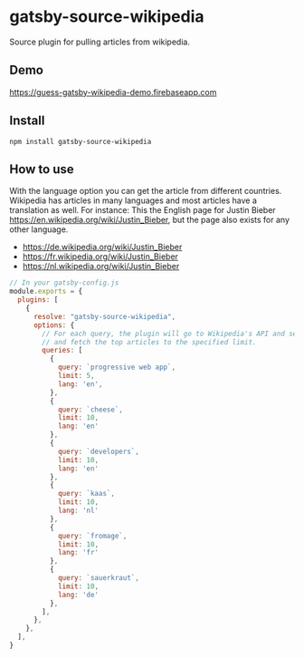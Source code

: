 # gatsby-source-wikipedia

Source plugin for pulling articles from wikipedia.

## Demo

https://guess-gatsby-wikipedia-demo.firebaseapp.com

## Install

`npm install gatsby-source-wikipedia`

## How to use

With the language option you can get the article from different countries. Wikipedia has articles in many languages and most articles have a translation as well. 
For instance: This the English page for Justin Bieber https://en.wikipedia.org/wiki/Justin_Bieber, but the page also exists for any other language. 
- https://de.wikipedia.org/wiki/Justin_Bieber
- https://fr.wikipedia.org/wiki/Justin_Bieber
- https://nl.wikipedia.org/wiki/Justin_Bieber

```javascript
// In your gatsby-config.js
module.exports = {
  plugins: [
    {
      resolve: "gatsby-source-wikipedia",
      options: {
        // For each query, the plugin will go to Wikipedia's API and search for the query
        // and fetch the top articles to the specified limit.
        queries: [
          {
            query: `progressive web app`,
            limit: 5,
            lang: 'en',
          },
          {
            query: `cheese`,
            limit: 10,
            lang: 'en'
          },
          {
            query: `developers`,
            limit: 10,
            lang: 'en'
          },
          {
            query: `kaas`,
            limit: 10, 
            lang: 'nl'
          }, 
          {
            query: `fromage`,
            limit: 10, 
            lang: 'fr'
          }, 
          {
            query: `sauerkraut`,
            limit: 10, 
            lang: 'de'
          }, 
        ],
      },
    },
  ],
}
```

